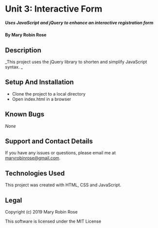 # Unit 3: Interactive Form

##### _Uses JavaScript and jQuery to enhance an interactive registration form_

#### By **Mary Robin Rose**

## Description

_This project uses the jQuery library to shorten and simplify JavaScript syntax. _

## Setup And Installation

* Clone the project to a local directory
* Open index.html in a browser

## Known Bugs

_None_

## Support and Contact Details

If you have any issues or questions, please email me at maryrobinrose@gmail.com.

## Technologies Used

This project was created with HTML, CSS and JavaScript.

## Legal

Copyright (c) 2019 Mary Robin Rose

This software is licensed under the MIT License
